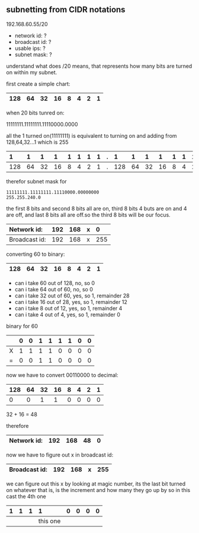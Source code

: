 subnetting from CIDR notations
------------------------------

192.168.60.55/20

* network id: ?
* broadcast id: ?
* usable ips: ?
* subnet mask: ?

understand what does /20 means, that represents how many bits are turned on within my subnet.

first create a simple chart:

|128|64|32|16|8|4|2|1|
|:--|:--|:--|:--|:--|:--|:--|:--|

when 20 bits tunred on:

11111111.11111111.11110000.0000

all the 1 turned on(11111111) is equivalent to turning on and adding from 128,64,32...1 which is 255

|1|1|1|1|1|1|1|1|.|1|1|1|1|1|1|1|1|.|1|1|1|1|0|0|0|0|.|0|0|0|0|0|0|0|0|
|:--|:--|:--|:--|:--|:--|:--|:--|:--|:--|:--|:--|:--|:--|:--|:--|:--|:--|:--|:--|:--|:--|:--|:--|:--|:--|:--|:--|:--|:--|:--|:--|:--|:--|:--
|128|64|32|16|8|4|2|1|.|128|64|32|16|8|4|2|1|.|128|64|32|16|0|0|0|0|.|0|0|0|0|0|0|0|0|
    

therefor subnet mask for

    11111111.11111111.11110000.00000000
    255.255.240.0

the first 8 bits and second 8 bits all are on, third 8 bits 4 buts are on and 4 are off, and last 8 bits all are off.so the third 8 bits will be our focus.

|Network id:|192|168|x|0|
|:--|:--|:--|:--|:--|
|Broadcast id:|192|168|x|255|

converting 60 to binary: 

|128|64|32|16|8|4|2|1|
|:--|:--|:--|:--|:--|:--|:--|:--|

* can i take 60 out of 128, no, so 0
* can i take 64 out of 60, no, so 0
* can i take 32 out of 60, yes, so 1, remainder 28
* can i take 16 out of 28, yes, so 1, remainder 12
* can i take 8 out of 12, yes, so 1, remainder 4
* can i take 4 out of 4, yes, so 1, remainder 0

binary for 60

||0|0|1|1|1|1|0|0|
|:--|:--|:--|:--|:--|:--|:--|:--|:--|
|X|1|1|1|1|0|0|0|0|
|=|0|0|1|1|0|0|0|0|

now we  have to convert 00110000 to decimal:

|128|64|32|16|8|4|2|1|
|:--|:--|:--|:--|:--|:--|:--|:--|
|0|0|1|1|0|0|0|0|

32 + 16 = 48

therefore

|Network id:|192|168|48|0|
|:--|:--|:--|:--|:--|

now we have to figure out x in broadcast id:

|Broadcast id:|192|168|x|255|
|:--|:--|:--|:--|:--|

we can figure out this x by looking at magic number, its the last bit turned on whatever that is, is the increment and how many they go up by so in this cast the 4th one

|1|1|1|1|0|0|0|0|
|:--|:--|:--|:--|:--|:--|:--|:--|
||||this one|||||

